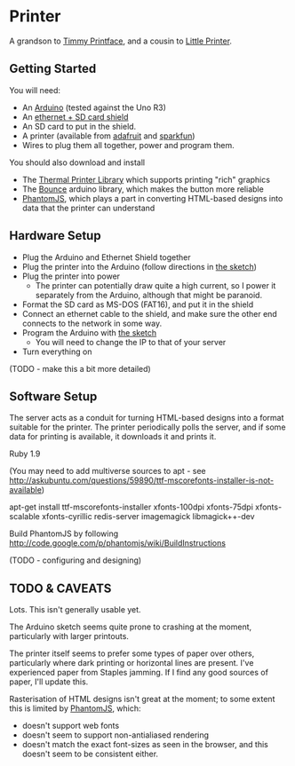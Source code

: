 Printer
===========

A grandson to [Timmy Printface][timmy], and a cousin to [Little Printer][berg].


Getting Started
---------------

You will need:

* An [Arduino][] (tested against the Uno R3)
* An [ethernet + SD card shield][ethernet-shield]
* An SD card to put in the shield.
* A printer (available from [adafruit][] and [sparkfun][])
* Wires to plug them all together, power and program them.

You should also download and install

* The [Thermal Printer Library][arduino-library] which supports printing "rich" graphics
* The [Bounce][arduino-bounce] arduino library, which makes the button more reliable
* [PhantomJS][], which plays a part in converting HTML-based designs into data that the printer can understand

Hardware Setup
--------------

* Plug the Arduino and Ethernet Shield together
* Plug the printer into the Arduino (follow directions in [the sketch][])
* Plug the printer into power
  - The printer can potentially draw quite a high current, so I power it separately from the Arduino, although that might be paranoid.
* Format the SD card as MS-DOS (FAT16), and put it in the shield
* Connect an ethernet cable to the shield, and make sure the other end connects to the network in some way.
* Program the Arduino with [the sketch][]
  - You will need to change the IP to that of your server
* Turn everything on

(TODO - make this a bit more detailed)


Software Setup
-------------

The server acts as a conduit for turning HTML-based designs into a format suitable for the printer. The printer periodically polls the server, and if some data for printing is available, it downloads it and prints it.

Ruby 1.9

(You may need to add multiverse sources to apt - see http://askubuntu.com/questions/59890/ttf-mscorefonts-installer-is-not-available)

apt-get install ttf-mscorefonts-installer xfonts-100dpi xfonts-75dpi xfonts-scalable xfonts-cyrillic redis-server imagemagick libmagick++-dev

Build PhantomJS by following http://code.google.com/p/phantomjs/wiki/BuildInstructions

(TODO - configuring and designing)


TODO & CAVEATS
----

Lots. This isn't generally usable yet.

The Arduino sketch seems quite prone to crashing at the moment, particularly with larger printouts.

The printer itself seems to prefer some types of paper over others, particularly where dark printing or horizontal lines are present. I've experienced paper from Staples jamming. If I find any good sources of paper, I'll update this.

Rasterisation of HTML designs isn't great at the moment; to some extent this is limited by [PhantomJS], which:

* doesn't support web fonts
* doesn't seem to support non-antialiased rendering
* doesn't match the exact font-sizes as seen in the browser, and this doesn't seem to be consistent either.

[timmy]: http://gofreerange.com/timmy
[berg]: http://bergcloud.com/littleprinter
[Arduino]: http://ardunio.cc
[ethernet-shield]: http://arduino.cc/en/Main/ArduinoEthernetShield
[adafruit]: https://www.adafruit.com/products/600
[sparkfun]: http://www.sparkfun.com/products/10438
[arduino-library]: https://github.com/lazyatom/Thermal-Printer-Library
[arduino-bounce]: http://www.arduino.cc/playground/Code/Bounce
[the sketch]: https://github.com/freerange/printer/blob/master/printer.ino
[PhantomJS]: http://phantomjs.org
